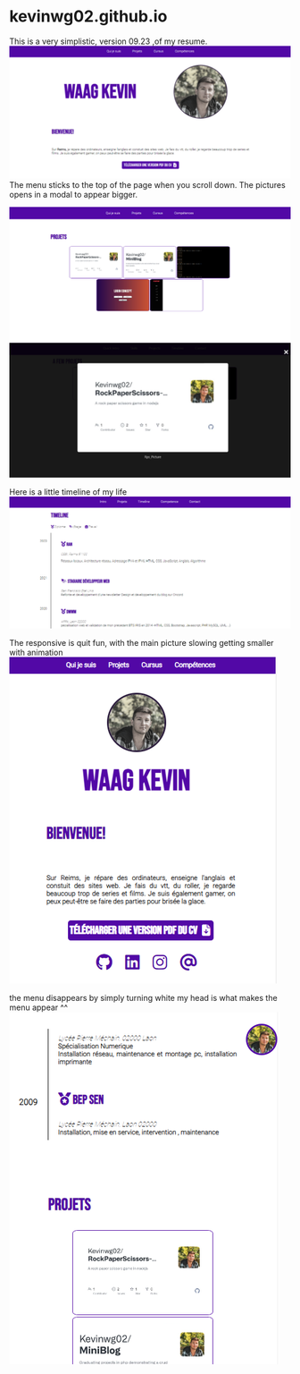 # kevinwg02.github.io

This is a very simplistic, version 09.23 ,of my resume.  
<img src="./assets/attachements/git_img/main.png"></img>
The menu sticks to the top of the page when you scroll down.
The pictures opens in a modal to appear bigger.

<img src="./assets/attachements/git_img/projects.png"></img>
<img src="./assets/attachements/git_img/projectsmodal.png"></img>

Here is a little timeline of my life
<img src="./assets/attachements/git_img/timeline.png"></img>

The responsive is quit fun, with the main picture slowing getting smaller with animation
<img src="./assets/attachements/git_img/mainresponsive.png"></img>

the menu disappears by simply turning white my head is what makes the menu appear ^^ <br>
<img src="./assets/attachements/git_img/responsivehead.png"></img>
